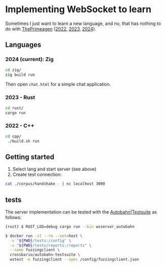 # Implementing WebSocket to learn

Sometimes I just want to learn a new language, and no, that has nothing to do
with [ThePrimeagen](https://twitter.com/ThePrimeagen) ([2022](https://twitter.com/intent/post?text=I%20know,%20Cpp,%20but%20let%20him%20cook,%20he%20just%20did%20not%20know%20@ThePrimeagen%20back%20then,%20so%20do%20not%20blame%20him%20for%20choosing%20Cpp%20in%202022...&url=https://github.com/otsmr/websocket),
[2023](https://twitter.com/ThePrimeagen/status/1634328728137265155),
[2024](https://twitter.com/ThePrimeagen/status/1761068465253744641)).


## Languages
### 2024 (current): Zig
```sh
cd zig/
zig build run
```

Then open `chat.html` for a simple chat application.

### 2023 - Rust
```sh
cd rust/
cargo run
```
### 2022 - C++
```sh
cd cpp/
 ./build.sh run
```

## Getting started
1. Select lang and start server (see above)
2. Create test connection:
```sh
cat ./corpus/handshake - | nc localhost 3000
```

## tests

The server implementation can be tested with the
[Autobahn|Testsuite](https://github.com/crossbario/autobahn-testsuite) as
follows:

```bash
(rust) $ RUST_LOG=debug cargo run --bin wsserver_autobahn

$ docker run -it --rm --net=host \
  -v "${PWD}/tests:/config" \
  -v "${PWD}/tests/reports:/reports" \
  --name fuzzingclient \
  crossbario/autobahn-testsuite \
  wstest -m fuzzingclient --spec /config/fuzzingclient.json
```
